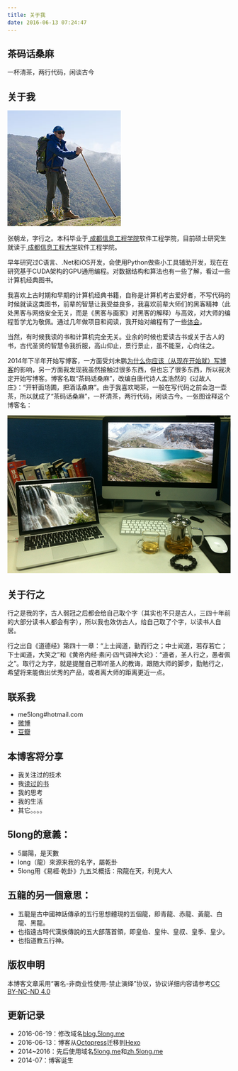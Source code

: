 ```yaml
---
title: 关于我
date: 2016-06-13 07:24:47
---
```


## 茶码话桑麻

一杯清茶，两行代码，闲谈古今

## 关于我

![](/assets/images/me/me_2.jpg)

张朝龙，字行之。本科毕业于<a href="http://www.cuit.edu.cn/" target="_blank"> 成都信息工程学院</a>软件工程学院，目前硕士研究生就读于<a href="http://www.cuit.edu.cn/" target="_blank"> 成都信息工程大学</a>软件工程学院。

早年研究过C语言、.Net和iOS开发，会使用Python做些小工具辅助开发，现在在研究基于CUDA架构的GPU通用编程。对数据结构和算法也有一些了解，看过一些计算机经典图书。

我喜欢上古时期和早期的计算机经典书籍，自称是计算机考古爱好者，不写代码的时候就读这类图书，前辈的智慧让我受益良多，我喜欢前辈大师们的黑客精神（此处黑客与网络安全无关，而是《黑客与画家》对黑客的解释）与高效，对大师的编程哲学尤为敬佩。通过几年做项目和阅读，我开始对编程有了一些<a href="http://zh.5long.me/2014/paodingjieniu/" target="_blank">体会</a>。

当然，有时候我读的书和计算机完全无关。业余的时候也爱读古书或关于古人的书，古代圣贤的智慧令我折服，高山仰止，景行景止，虽不能至，心向往之。

2014年下半年开始写博客，一方面受刘未鹏<a href="http://mindhacks.cn/2009/02/15/why-you-should-start-blogging-now/" target="_blank">为什么你应该（从现在开始就）写博客</a>的影响，另一方面我发现我虽然接触过很多东西，但也忘了很多东西，所以我决定开始写博客。博客名取“茶码话桑麻”，改编自唐代诗人孟浩然的《过故人庄》：“开轩面场圃，把酒话桑麻”。由于我喜欢喝茶，一般在写代码之前会泡一壶茶，所以就成了“茶码话桑麻”，一杯清茶，两行代码，闲谈古今。一张图诠释这个博客名：

![](/assets/images/me/work_place.png)

## 关于行之

行之是我的字，古人弱冠之后都会给自己取个字（其实也不只是古人，三四十年前的大部分读书人都会有字），所以我也效仿古人，给自己取了个字，以读书人自居。

行之出自《道德经》第四十一章：“上士闻道，勤而行之；中士闻道，若存若亡；下士闻道，大笑之”和《黄帝内经·素问·四气调神大论》：“道者，圣人行之，愚者佩之”。取行之为字，就是提醒自己聆听圣人的教诲，跟随大师的脚步，勤勉行之，希望将来能做出优秀的产品，或者离大师的距离更近一点。

## 联系我

*  me5long#hotmail.com
*  [微博](http://www.weibo.com/5longme/home)
*  [豆瓣](http://www.douban.com/people/71231513/)

## 本博客将分享

*  我关注过的技术
*  我[读过的书](http://book.douban.com/people/71231513/)
*  我的思考
*  我的生活
*  其它。。。。

## 5long的意義：

*  5屬陽，是天數
*  long（龍）來源来我的名字，屬乾卦
*  5long用《易經·乾卦》九五爻概括：飛龍在天，利見大人

## 五龍的另一個意思：

*  五龍是古中國神話傳承的五行思想體現的五個龍，即青龍、赤龍、黃龍、白龍、黑龍。
*  也指遠古時代漢族傳說的五大部落首領，即皇伯、皇仲、皇叔、皇季、皇少。
*  也指道教五行神。

## 版权申明

本博客文章采用“署名-非商业性使用-禁止演绎”协议，协议详细内容请参考[CC BY-NC-ND 4.0](http://creativecommons.org/licenses/by-nc-nd/4.0/)

## 更新记录

*  2016-06-19：修改域名[blog.5long.me](http://blog.5long.me)
*  2016-06-13：博客从[Octopress](http://octopress.org/)迁移到[Hexo](https://hexo.io/)
*  2014~2016：先后使用域名[5long.me](http://5long.me)和[zh.5long.me](http://zh.5long.me)
*  2014-07：博客诞生

